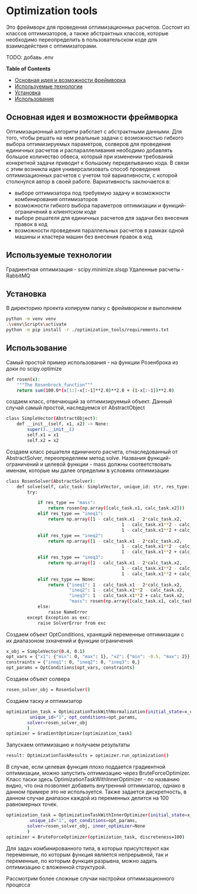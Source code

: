 # Optimization tools

Это фреймворк для проведения оптимизационных расчетов. Состоит из классов оптимизаторов, а также абстрактных классов, которые необходимо переопределить в пользовательском коде для взаимодействия с оптимизаторами.

TODO: добавь .env


**Table of Contents**

- [Основная идея и возможности фреймворка](#основная-идея-и-возможности-фреймворка)
- [Используемые технологии](#используемые-технологии)
- [Установка](#установка)
- [Использование](#использование)

## Основная идея и возможности фреймворка
Оптимизационный алгоритм работает с абстрактными данными. Для того, чтобы решать на нем реальные задачи с возможностью гибкого выбора оптимизируемых параметров, солверов для проведения единичных расчетов и распараллеливания неободимо добавлять большое количество обвеса, который при изменении требований конкретной задачи приводит к большому переделыванию кода. В связи с этим возникла идея универсализовать способ проведения оптимизационных расчетов с учетом той вариативности, с которой столкнулся автор в своей работе. Вариативность заключается в:
- выборе оптимизатора под требуемую задачу и возможности комбинирования оптимизаторов
- возможности гибкого выбора параметров оптимизации и функций-ограничений в клиентском коде
- выборе решателя для единичных расчетов для задачи без внесения правок в код
- возможности проведения параллельных расчетов в рамках одной машины и кластера машин без внесения правок в код

## Используемые технологии
Градиентная оптимизация - scipy.minimize.slsqp
Удаленные расчеты - RabbitMQ

## Установка
В директорию проекта копируем папку с фреймворком и выполняем 
```bash
python -m venv venv
.\venv\Scripts\activate
python -m pip install -r ./optimization_tools/requirements.txt
```

## Использование
Самый простой пример использования - на функции Розенброка из доки по scipy.optimize

```bash
def rosen(x):
    """The Rosenbrock function"""
    return sum(100.0*(x[1:]-x[:-1]**2.0)**2.0 + (1-x[:-1])**2.0)

```

создаем класс, отвечающий за оптимизируемый объект. Данный случай самый простой, наследуемся от AbstractObject

```bash
class SimpleVector(AbstractObject):
    def __init__(self, x1, x2) -> None:
        super().__init__()
        self.x1 = x1
        self.x2 = x2
```

Создаем класс решателя единичного расчета, отнаследованный от AbstractSolver, переопределяем метод solve. Названия функций-ограничений и целевой функции - mass должны соответствовать именам, которые мы далее определим в условиях оптимизации
```bash
class RosenSolver(AbstractSolver):
    def solve(self, calc_task: SimpleVector, unique_id: str, res_type: str | None):
        try:

            if res_type == "mass":
                return rosen(np.array([calc_task.x1, calc_task.x2]))
            elif res_type == "ineq1":
                return np.array([1 - calc_task.x1 - 2*calc_task.x2,
                                            1 - calc_task.x1**2 - calc_task.x2,
                                            1 - calc_task.x1**2 + calc_task.x2])[0]
            elif res_type == "ineq2":
                return np.array([1 - calc_task.x1 - 2*calc_task.x2,
                                            1 - calc_task.x1**2 - calc_task.x2,
                                            1 - calc_task.x1**2 + calc_task.x2])[1]
            elif res_type == "ineq3":
                return np.array([1 - calc_task.x1 - 2*calc_task.x2,
                                            1 - calc_task.x1**2 - calc_task.x2,
                                            1 - calc_task.x1**2 + calc_task.x2])[2]
            elif res_type == None:
                return {"ineq1": 1 - calc_task.x1 - 2*calc_task.x2,
                        "ineq2": 1 - calc_task.x1**2 - calc_task.x2,
                        "ineq3": 1 - calc_task.x1**2 + calc_task.x2,
                        "mass": rosen(np.array([calc_task.x1, calc_task.x2])) }
            else:
                raise NameError
        except Exception as exc:
            raise SolverError from exc
```

Создаем объект OptConditions, хранящий переменные оптимизации с их диапазоном зхначений и функции ограничения
```bash
x_obj = SimpleVector(0.4, 0.1)
opt_vars = {"x1": {"min": 0, "max": 1}, "x2": {"min": -0.5, "max": 2}}
constraints = {"ineq1": 0, "ineq2": 0, "ineq3": 0,}
opt_params = OptConditions(opt_vars, constraints)
```

Создаем объект солвера
```bash
rosen_solver_obj = RosenSolver()
```

Создаем таску и оптимизатор
```bash
optimization_task = OptimizationTaskWithNormalization(initial_state=x_obj,
         unique_id="1", opt_conditions=opt_params,
        solver=rosen_solver_obj
        )
optimizer = GradientOptimizer(optimization_task)
```

Запускаем оптимизацию и получаем результаты
```bash
result: OptimizationTaskResults = optimizer.run_optimization()
```

В случае, если целевая функция плохо поддается градиентной оптимизации, можно запустить оптимизацию через BruteForceOptimizer. Класс таски здесь OptimizationTaskWithInnerOptimizer - по названию видно, что она позволяет добавить внутренний оптимизатор, однако в данном примере это не используется. Также задается дискретность, в данном случае диапазон каждой из переменных делится на 100 равномерных точек. 

```bash
optimization_task = OptimizationTaskWithInnerOptimizer(initial_state=x_obj,
         unique_id="1", opt_conditions=opt_params,
        solver=rosen_solver_obj, inner_optimizer=None
        )
optimizer = BruteForceOptimizer(optimization_task, discreteness=100)
```

Для задач комбинированного типа, в которых присутствуют как переменные, по которым функция является непрерывной, так и переменные, по которым функция разрывна, можно задать оптимизацию с вложенной структурой. 

Рассмотрим более сложные случаи настройки оптимизационного процесса 
```bash
```
```bash
```